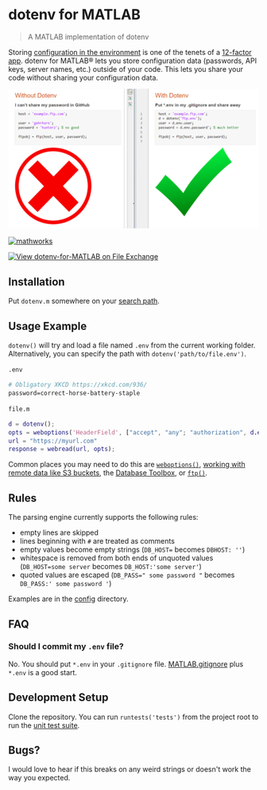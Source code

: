 # dotenv for MATLAB

> A MATLAB implementation of dotenv

Storing [configuration in the environment](https://12factor.net/config) is one of the tenets of a [12-factor app](https://12factor.net/). dotenv for MATLAB&reg; lets you store configuration data (passwords, API keys, server names, etc.) outside of your code. This lets you share your code without sharing your configuration data.

![screenshot](config/dotenv-compare.png "MATLAB Screenshot")

[![mathworks](https://circleci.com/gh/mathworks/dotenv-for-MATLAB.svg?style=shield)](https://circleci.com/gh/mathworks/dotenv-for-MATLAB)

[![View dotenv-for-MATLAB on File Exchange](https://www.mathworks.com/matlabcentral/images/matlab-file-exchange.svg)](https://www.mathworks.com/matlabcentral/fileexchange/73988-dotenv-for-matlab)

## Installation

Put `dotenv.m` somewhere on your [search path](https://www.mathworks.com/help/matlab/ref/path.html).

## Usage Example

`dotenv()` will try and load a file named `.env` from the current working folder. Alternatively, you can specify the path with `dotenv('path/to/file.env')`.

`.env`

```perl
# Obligatory XKCD https://xkcd.com/936/
password=correct-horse-battery-staple 
```

`file.m`

```matlab
d = dotenv();
opts = weboptions('HeaderField', ["accept", "any"; "authorization", d.env.password])
url = "https://myurl.com"
response = webread(url, opts);
```

Common places you may need to do this are [`weboptions()`](https://www.mathworks.com/help/matlab/ref/weboptions.html), [working with remote data like S3 buckets](https://www.mathworks.com/help/matlab/import_export/work-with-remote-data.html), the [Database Toolbox](https://www.mathworks.com/help/database/ug/database.odbc.connection.html), or [`ftp()`](https://www.mathworks.com/help/matlab/ref/ftp.html).

## Rules

The parsing engine currently supports the following rules:

* empty lines are skipped
* lines beginning with `#` are treated as comments
* empty values become empty strings (`DB_HOST=` becomes `DBHOST: ''`)
* whitespace is removed from both ends of unquoted values (`DB_HOST=some server` becomes `DB_HOST:'some server'`)
* quoted values are escaped (`DB_PASS=" some password "` becomes `DB_PASS:' some password '`)

Examples are in the [config](config/) directory.

## FAQ

### Should I commit my `.env` file?

No. You should put `*.env` in your `.gitignore` file. [MATLAB.gitignore](https://github.com/github/gitignore/blob/master/Global/MATLAB.gitignore) plus `*.env` is a good start.

## Development Setup

Clone the repository. You can run `runtests('tests')` from the project root to run the [unit test suite](tests/).

## Bugs?

I would love to hear if this breaks on any weird strings or doesn't work the way you expected.
